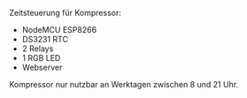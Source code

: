 Zeitsteuerung für Kompressor:
-  NodeMCU ESP8266
-  DS3231 RTC
-  2 Relays
-  1 RGB LED
-   Webserver

Kompressor nur nutzbar an Werktagen zwischen 8 und 21 Uhr.
